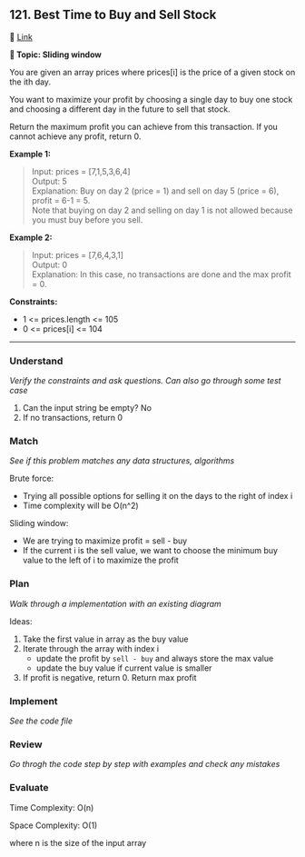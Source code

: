 ## 121. Best Time to Buy and Sell Stock

🔗 [Link](https://leetcode.com/problems/best-time-to-buy-and-sell-stock/description/)

**📝 Topic: Sliding window**

You are given an array prices where prices[i] is the price of a given stock on the ith day.

You want to maximize your profit by choosing a single day to buy one stock and choosing a different day in the future to sell that stock.

Return the maximum profit you can achieve from this transaction. If you cannot achieve any profit, return 0.

**Example 1:**

> Input: prices = [7,1,5,3,6,4]  
Output: 5  
Explanation: Buy on day 2 (price = 1) and sell on day 5 (price = 6), profit = 6-1 = 5.  
Note that buying on day 2 and selling on day 1 is not allowed because you must buy before you sell.  

**Example 2:**

> Input: prices = [7,6,4,3,1]  
Output: 0  
Explanation: In this case, no transactions are done and the max profit = 0.  
 

**Constraints:**

- 1 <= prices.length <= 105
- 0 <= prices[i] <= 104

---


### Understand
_Verify the constraints and ask questions. Can also go through some test case_

1. Can the input string be empty? No
2. If no transactions, return 0

### Match
_See if this problem matches any data structures, algorithms_

Brute force: 
- Trying all possible options for selling it on the days to the right of index i
- Time complexity will be O(n^2)

Sliding window:
- We are trying to maximize profit = sell - buy
- If the current i is the sell value, we want to choose the minimum buy value to the left of i to maximize the profit


### Plan
_Walk through a implementation with an existing diagram_

Ideas:
1. Take the first value in array as the buy value
2. Iterate through the array with index i
    - update the profit by `sell - buy` and always store the max value
    - update the buy value if current value is smaller
3. If profit is negative, return 0. Return max profit

### Implement
_See the code file_


### Review
_Go throgh the code step by step with examples and check any mistakes_


### Evaluate

Time Complexity: O(n)

Space Complexity: O(1)

where n is the size of the input array
